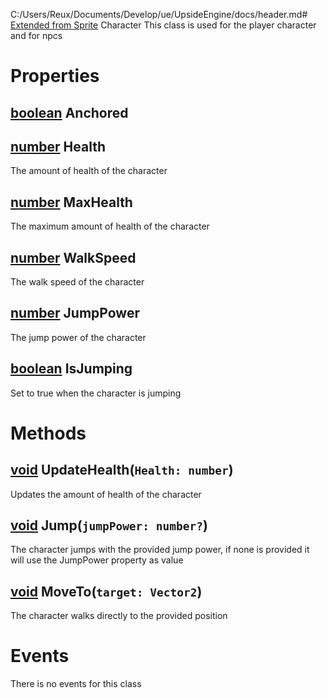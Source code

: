 C:/Users/Reux/Documents/Develop/ue/UpsideEngine/docs/header.md# [Extended from Sprite](Sprite.md) Character 
This class is used for the player character and for npcs
	 
# Properties

## [boolean](boolean.md) Anchored

## [number](number.md) Health
The amount of health of the character
  
## [number](number.md) MaxHealth
The maximum amount of health of the character 
  
## [number](number.md) WalkSpeed
The walk speed of the character
  
## [number](number.md) JumpPower
The jump power of the character
  
## [boolean](boolean.md) IsJumping
Set to true when the character is jumping



# Methods
## [void](https://create.roblox.com/docs/scripting/luau/nil) UpdateHealth(`Health: number`) 
 Updates the amount of health of the character 
	
## [void](https://create.roblox.com/docs/scripting/luau/nil) Jump(`jumpPower: number?`) 
 The character jumps with the provided jump power, if none is provided it will use the JumpPower property as value 
	
## [void](https://create.roblox.com/docs/scripting/luau/nil) MoveTo(`target: Vector2`) 
 The character walks directly to the provided position
	


# Events
There is no events for this class


